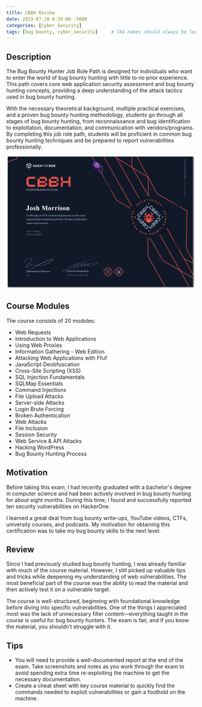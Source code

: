 ```yaml
---
title: CBBH Review
date: 2023-07-28 8:39:00 -5000
categories: [Cyber_Security]
tags: [bug bounty, cyber_security]     # TAG names should always be lowercase
---
```



## Description  
The Bug Bounty Hunter Job Role Path is designed for individuals who want to enter the world of bug bounty hunting with little to no prior experience. This path covers core web application security assessment and bug bounty hunting concepts, providing a deep understanding of the attack tactics used in bug bounty hunting.  

With the necessary theoretical background, multiple practical exercises, and a proven bug bounty hunting methodology, students go through all stages of bug bounty hunting, from reconnaissance and bug identification to exploitation, documentation, and communication with vendors/programs. By completing this job role path, students will be proficient in common bug bounty hunting techniques and be prepared to report vulnerabilities professionally.  

![CBBH](/assets/cbbh.png)  


## Course Modules  
The course consists of 20 modules:  
- Web Requests  
- Introduction to Web Applications  
- Using Web Proxies  
- Information Gathering - Web Edition  
- Attacking Web Applications with Ffuf  
- JavaScript Deobfuscation  
- Cross-Site Scripting (XSS)  
- SQL Injection Fundamentals  
- SQLMap Essentials  
- Command Injections  
- File Upload Attacks  
- Server-side Attacks  
- Login Brute Forcing  
- Broken Authentication  
- Web Attacks  
- File Inclusion  
- Session Security  
- Web Service & API Attacks  
- Hacking WordPress  
- Bug Bounty Hunting Process  

## Motivation  
Before taking this exam, I had recently graduated with a bachelor's degree in computer science and had been actively involved in bug bounty hunting for about eight months. During this time, I found and successfully reported ten security vulnerabilities on HackerOne.  

I learned a great deal from bug bounty write-ups, YouTube videos, CTFs, university courses, and podcasts. My motivation for obtaining this certification was to take my bug bounty skills to the next level.  

## Review  
Since I had previously studied bug bounty hunting, I was already familiar with much of the course material. However, I still picked up valuable tips and tricks while deepening my understanding of web vulnerabilities. The most beneficial part of the course was the ability to read the material and then actively test it on a vulnerable target.  

The course is well-structured, beginning with foundational knowledge before diving into specific vulnerabilities. One of the things I appreciated most was the lack of unnecessary filler content—everything taught in the course is useful for bug bounty hunters. The exam is fair, and if you know the material, you shouldn’t struggle with it.  

## Tips  

- You will need to provide a well-documented report at the end of the exam. Take screenshots and notes as you work through the exam to avoid spending extra time re-exploiting the machine to get the necessary documentation.  
- Create a cheat sheet with key course material to quickly find the commands needed to exploit vulnerabilities or gain a foothold on the machine.  
